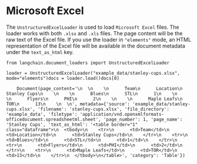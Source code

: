Microsoft Excel
===============

The `UnstructuredExcelLoader` is used to load `Microsoft Excel` files. The loader works with both `.xlsx` and `.xls` files. The page content will be the raw text of the Excel file. If you use the loader in `"elements"` mode, an HTML representation of the Excel file will be available in the document metadata under the `text_as_html` key.

    from langchain.document_loaders import UnstructuredExcelLoader

    loader = UnstructuredExcelLoader("example_data/stanley-cups.xlsx", mode="elements")docs = loader.load()docs[0]

        Document(page_content='\n  \n    \n      Team\n      Location\n      Stanley Cups\n    \n    \n      Blues\n      STL\n      1\n    \n    \n      Flyers\n      PHI\n      2\n    \n    \n      Maple Leafs\n      TOR\n      13\n    \n  \n', metadata={'source': 'example_data/stanley-cups.xlsx', 'filename': 'stanley-cups.xlsx', 'file_directory': 'example_data', 'filetype': 'application/vnd.openxmlformats-officedocument.spreadsheetml.sheet', 'page_number': 1, 'page_name': 'Stanley Cups', 'text_as_html': '<table border="1" class="dataframe">\n  <tbody>\n    <tr>\n      <td>Team</td>\n      <td>Location</td>\n      <td>Stanley Cups</td>\n    </tr>\n    <tr>\n      <td>Blues</td>\n      <td>STL</td>\n      <td>1</td>\n    </tr>\n    <tr>\n      <td>Flyers</td>\n      <td>PHI</td>\n      <td>2</td>\n    </tr>\n    <tr>\n      <td>Maple Leafs</td>\n      <td>TOR</td>\n      <td>13</td>\n    </tr>\n  </tbody>\n</table>', 'category': 'Table'})
